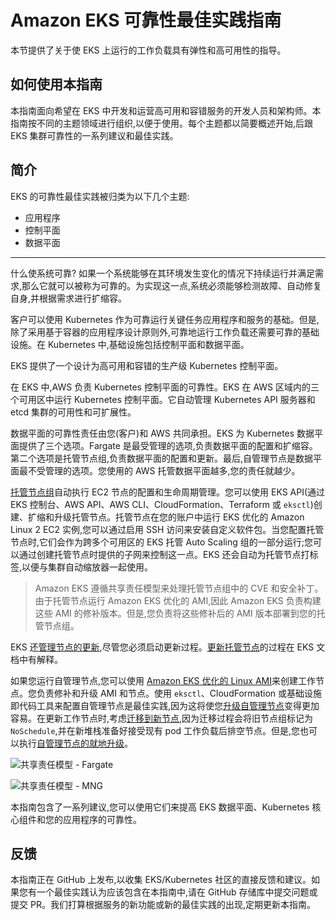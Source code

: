 # Amazon EKS 可靠性最佳实践指南

本节提供了关于使 EKS 上运行的工作负载具有弹性和高可用性的指导。

## 如何使用本指南

本指南面向希望在 EKS 中开发和运营高可用和容错服务的开发人员和架构师。本指南按不同的主题领域进行组织,以便于使用。每个主题都以简要概述开始,后跟 EKS 集群可靠性的一系列建议和最佳实践。

## 简介

EKS 的可靠性最佳实践被归类为以下几个主题:

* 应用程序
* 控制平面
* 数据平面

---

什么使系统可靠? 如果一个系统能够在其环境发生变化的情况下持续运行并满足需求,那么它就可以被称为可靠的。为实现这一点,系统必须能够检测故障、自动修复自身,并根据需求进行扩缩容。

客户可以使用 Kubernetes 作为可靠运行关键任务应用程序和服务的基础。但是,除了采用基于容器的应用程序设计原则外,可靠地运行工作负载还需要可靠的基础设施。在 Kubernetes 中,基础设施包括控制平面和数据平面。

EKS 提供了一个设计为高可用和容错的生产级 Kubernetes 控制平面。

在 EKS 中,AWS 负责 Kubernetes 控制平面的可靠性。EKS 在 AWS 区域内的三个可用区中运行 Kubernetes 控制平面。它自动管理 Kubernetes API 服务器和 etcd 集群的可用性和可扩展性。

数据平面的可靠性责任由您(客户)和 AWS 共同承担。EKS 为 Kubernetes 数据平面提供了三个选项。Fargate 是最受管理的选项,负责数据平面的配置和扩缩容。第二个选项是托管节点组,负责数据平面的配置和更新。最后,自管理节点是数据平面最不受管理的选项。您使用的 AWS 托管数据平面越多,您的责任就越少。

[托管节点组](https://docs.aws.amazon.com/eks/latest/userguide/managed-node-groups.html)自动执行 EC2 节点的配置和生命周期管理。您可以使用 EKS API(通过 EKS 控制台、AWS API、AWS CLI、CloudFormation、Terraform 或 `eksctl`)创建、扩缩和升级托管节点。托管节点在您的账户中运行 EKS 优化的 Amazon Linux 2 EC2 实例,您可以通过启用 SSH 访问来安装自定义软件包。当您配置托管节点时,它们会作为跨多个可用区的 EKS 托管 Auto Scaling 组的一部分运行;您可以通过创建托管节点时提供的子网来控制这一点。EKS 还会自动为托管节点打标签,以便与集群自动缩放器一起使用。

> Amazon EKS 遵循共享责任模型来处理托管节点组中的 CVE 和安全补丁。由于托管节点运行 Amazon EKS 优化的 AMI,因此 Amazon EKS 负责构建这些 AMI 的修补版本。但是,您负责将这些修补后的 AMI 版本部署到您的托管节点组。

EKS 还[管理节点的更新](https://docs.aws.amazon.com/eks/latest/userguide/update-managed-node-group.html),尽管您必须启动更新过程。[更新托管节点](https://docs.aws.amazon.com/eks/latest/userguide/managed-node-update-behavior.html)的过程在 EKS 文档中有解释。

如果您运行自管理节点,您可以使用 [Amazon EKS 优化的 Linux AMI](https://docs.aws.amazon.com/eks/latest/userguide/eks-optimized-ami.html)来创建工作节点。您负责修补和升级 AMI 和节点。使用 `eksctl`、CloudFormation 或基础设施即代码工具来配置自管理节点是最佳实践,因为这将使您[升级自管理节点](https://docs.aws.amazon.com/eks/latest/userguide/update-workers.html)变得更加容易。在更新工作节点时,考虑[迁移到新节点](https://docs.aws.amazon.com/eks/latest/userguide/migrate-stack.html),因为迁移过程会将旧节点组标记为 `NoSchedule`,并在新堆栈准备好接受现有 pod 工作负载后排空节点。但是,您也可以执行[自管理节点的就地升级](https://docs.aws.amazon.com/eks/latest/userguide/update-stack.html)。

![共享责任模型 - Fargate](./images/SRM-Fargate.jpeg)

![共享责任模型 - MNG](./images/SRM-MNG.jpeg)

本指南包含了一系列建议,您可以使用它们来提高 EKS 数据平面、Kubernetes 核心组件和您的应用程序的可靠性。

## 反馈

本指南正在 GitHub 上发布,以收集 EKS/Kubernetes 社区的直接反馈和建议。如果您有一个最佳实践认为应该包含在本指南中,请在 GitHub 存储库中提交问题或提交 PR。我们打算根据服务的新功能或新的最佳实践的出现,定期更新本指南。
